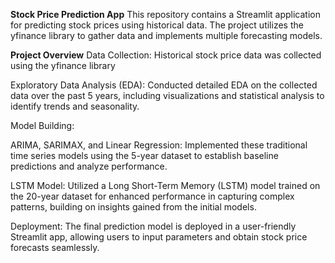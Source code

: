 **Stock Price Prediction App**
This repository contains a Streamlit application for predicting stock prices using historical data. The project utilizes the yfinance library to gather data and implements multiple forecasting models.

**Project Overview**
Data Collection: Historical stock price data was collected using the yfinance library

Exploratory Data Analysis (EDA): Conducted detailed EDA on the collected data over the past 5 years, including visualizations and statistical analysis to identify trends and seasonality.

Model Building:

ARIMA, SARIMAX, and Linear Regression: Implemented these traditional time series models using the 5-year dataset to establish baseline predictions and analyze performance.

LSTM Model: Utilized a Long Short-Term Memory (LSTM) model trained on the 20-year dataset for enhanced performance in capturing complex patterns, building on insights gained from the initial models.

Deployment: The final prediction model is deployed in a user-friendly Streamlit app, allowing users to input parameters and obtain stock price forecasts seamlessly.

